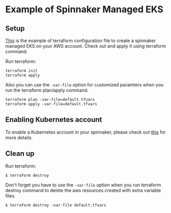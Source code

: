# Example of Spinnaker Managed EKS

## Setup
[This](main.tf) is the example of terraform configuration file to create a spinnaker managed EKS on your AWS account. Check out and apply it using terraform command.

Run terraform:
```
terraform init
terraform apply
```
Also you can use the `-var-file` option for customized paramters when you run the terraform plan/apply command.
```
terraform plan -var-file=default.tfvars
terraform apply -var-file=default.tfvars
```

## Enabling Kubernetes account
To enable a Kubernetes account in your spinnaker, please check out [this](https://github.com/Young-ook/terraform-aws-spinnaker/blob/main/modules/spinnaker-managed-eks) for more details.

## Clean up
Run terraform:
```
$ terraform destroy
```
Don't forget you have to use the `-var-file` option when you run terraform destroy command to delete the aws resources created with extra variable files.
```
$ terraform destroy -var-file default.tfvars
```
